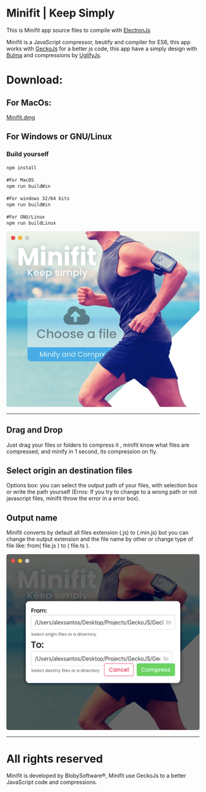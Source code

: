 # Minifit | Keep Simply

This is Minifit app source files to compile with [ElectronJs]("https://electronjs.org/")

Minifit is a JavaScript compressor, beutify and compiler for ES6, this app works with [GeckoJs]("https://blobysoftware.github.io/GeckoJsPage/")  for a better js code, this app have a simply design with [Bulma]("https://bulma.io/") and compressions by [UglifyJs]("https://www.npmjs.com/package/uglify-js").

# Download:
## For MacOs:
[Minifit.dmg](https://drive.google.com/file/d/1A1k0-xQCDRoa0LKKIiXPfbCRAUUDfBX1/view?usp=sharing)

## For Windows or GNU/Linux
### Build yourself

```
npm install

#For MacOS
npm run buildWin

#For windows 32/64 bits
npm run buildWin

#For GNU/Linux
npm run buildLinux
```

![](https://raw.githubusercontent.com/BlobySoftware/Minifit/master/cap.png)

--------------------------------------------


## Drag and Drop
Just drag your files or folders to compress it , minifit know what files are compressed, and minify in 1 second, its compression on fly.

## Select origin an destination files
Options box: you can select the output path of your files, with selection box or write the path yourself (Erros: If you try to change to a wrong path or not javascript files, minifit throw the error in a error box).

## Output name
Minifit converts by default all files extension (.js) to (.min.js) but you can change the output extension and the file name by other or change type of file like: from( file.js ) to ( file.ts ).

![paths](https://raw.githubusercontent.com/BlobySoftware/Minifit/master/paths.png)

------------------------

# All rights reserved

Minifit is developed by BlobySoftware®, Minifit use GeckoJs  to a better JavaScript code and compressions.
